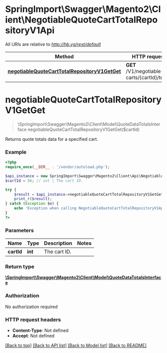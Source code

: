 # SpringImport\Swagger\Magento2\Client\NegotiableQuoteCartTotalRepositoryV1Api

All URIs are relative to *http://hb.vg/rest/default*

Method | HTTP request | Description
------------- | ------------- | -------------
[**negotiableQuoteCartTotalRepositoryV1GetGet**](NegotiableQuoteCartTotalRepositoryV1Api.md#negotiableQuoteCartTotalRepositoryV1GetGet) | **GET** /V1/negotiable-carts/{cartId}/totals | 


# **negotiableQuoteCartTotalRepositoryV1GetGet**
> \SpringImport\Swagger\Magento2\Client\Model\QuoteDataTotalsInterface negotiableQuoteCartTotalRepositoryV1GetGet($cartId)



Returns quote totals data for a specified cart.

### Example
```php
<?php
require_once(__DIR__ . '/vendor/autoload.php');

$api_instance = new SpringImport\Swagger\Magento2\Client\Api\NegotiableQuoteCartTotalRepositoryV1Api();
$cartId = 56; // int | The cart ID.

try {
    $result = $api_instance->negotiableQuoteCartTotalRepositoryV1GetGet($cartId);
    print_r($result);
} catch (Exception $e) {
    echo 'Exception when calling NegotiableQuoteCartTotalRepositoryV1Api->negotiableQuoteCartTotalRepositoryV1GetGet: ', $e->getMessage(), PHP_EOL;
}
?>
```

### Parameters

Name | Type | Description  | Notes
------------- | ------------- | ------------- | -------------
 **cartId** | **int**| The cart ID. |

### Return type

[**\SpringImport\Swagger\Magento2\Client\Model\QuoteDataTotalsInterface**](../Model/QuoteDataTotalsInterface.md)

### Authorization

No authorization required

### HTTP request headers

 - **Content-Type**: Not defined
 - **Accept**: Not defined

[[Back to top]](#) [[Back to API list]](../../README.md#documentation-for-api-endpoints) [[Back to Model list]](../../README.md#documentation-for-models) [[Back to README]](../../README.md)

